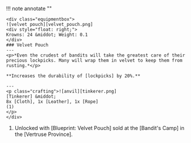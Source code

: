 !!! note annotate ""

    <div class="equipmentbox">
    ![velvet pouch][velvet_pouch.png]
    <div style="float: right;">
    Krowns: 24 &middot; Weight: 0.1
    </div>
    ### Velvet Pouch
    ---
    <p>*Even the crudest of bandits will take the greatest care of their precious lockpicks. Many will wrap them in velvet to keep them from rusting.*</p>

    **Increases the durability of [lockpicks] by 20%.**

    ---
    <p class="crafting">![anvil][tinkerer.png] 
    [Tinkerer] &middot; 
    8x [Cloth], 1x [Leather], 1x [Rope]
    (1)
    </p>
    </div>
1. Unlocked with [Blueprint: Velvet Pouch] sold at the [Bandit's Camp] in the [Vertruse Province].